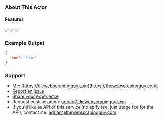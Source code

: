 ### About This Actor

#### Features

✅
✅
✅

### Example Output

```json
{
  "foo": "bar"
}
```

### Support

- Me: [https://thewebscrapingguy.com](https://thewebscrapingguy.com)
- [Report an issue](https://console.apify.com/actors/{actorId}#/issues)
- [Share your experience](https://console.apify.com/actors/{actorId}#/issues)
- Request customization: adrian@thewebscrapinguy.com
- If you'd like an API of this service (no apify fee, just usage fee for the API), contact me: adrian@thewebscrapingguy.com
